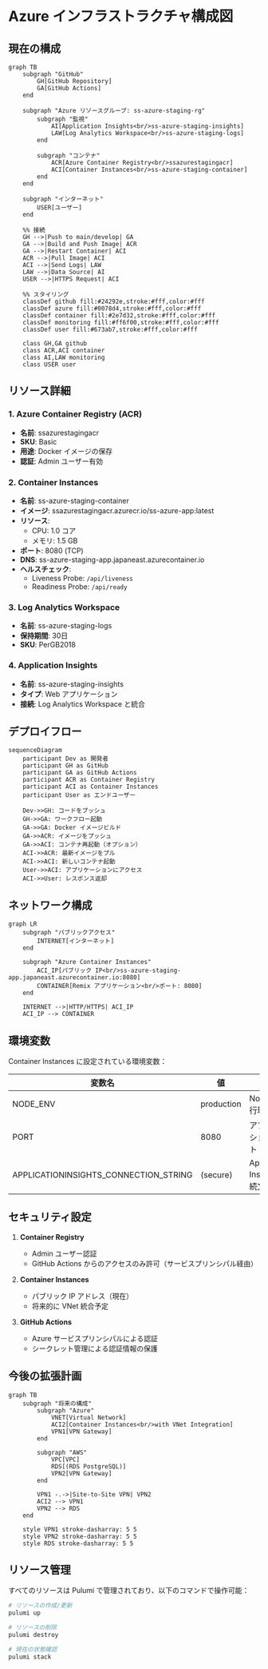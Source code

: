 # Azure インフラストラクチャ構成図

## 現在の構成

```mermaid
graph TB
    subgraph "GitHub"
        GH[GitHub Repository]
        GA[GitHub Actions]
    end

    subgraph "Azure リソースグループ: ss-azure-staging-rg"
        subgraph "監視"
            AI[Application Insights<br/>ss-azure-staging-insights]
            LAW[Log Analytics Workspace<br/>ss-azure-staging-logs]
        end

        subgraph "コンテナ"
            ACR[Azure Container Registry<br/>ssazurestagingacr]
            ACI[Container Instances<br/>ss-azure-staging-container]
        end
    end

    subgraph "インターネット"
        USER[ユーザー]
    end

    %% 接続
    GH -->|Push to main/develop| GA
    GA -->|Build and Push Image| ACR
    GA -->|Restart Container| ACI
    ACR -->|Pull Image| ACI
    ACI -->|Send Logs| LAW
    LAW -->|Data Source| AI
    USER -->|HTTPS Request| ACI

    %% スタイリング
    classDef github fill:#24292e,stroke:#fff,color:#fff
    classDef azure fill:#0078d4,stroke:#fff,color:#fff
    classDef container fill:#2e7d32,stroke:#fff,color:#fff
    classDef monitoring fill:#ff6f00,stroke:#fff,color:#fff
    classDef user fill:#673ab7,stroke:#fff,color:#fff

    class GH,GA github
    class ACR,ACI container
    class AI,LAW monitoring
    class USER user
```

## リソース詳細

### 1. Azure Container Registry (ACR)
- **名前**: ssazurestagingacr
- **SKU**: Basic
- **用途**: Docker イメージの保存
- **認証**: Admin ユーザー有効

### 2. Container Instances
- **名前**: ss-azure-staging-container
- **イメージ**: ssazurestagingacr.azurecr.io/ss-azure-app:latest
- **リソース**: 
  - CPU: 1.0 コア
  - メモリ: 1.5 GB
- **ポート**: 8080 (TCP)
- **DNS**: ss-azure-staging-app.japaneast.azurecontainer.io
- **ヘルスチェック**:
  - Liveness Probe: `/api/liveness`
  - Readiness Probe: `/api/ready`

### 3. Log Analytics Workspace
- **名前**: ss-azure-staging-logs
- **保持期間**: 30日
- **SKU**: PerGB2018

### 4. Application Insights
- **名前**: ss-azure-staging-insights
- **タイプ**: Web アプリケーション
- **接続**: Log Analytics Workspace と統合

## デプロイフロー

```mermaid
sequenceDiagram
    participant Dev as 開発者
    participant GH as GitHub
    participant GA as GitHub Actions
    participant ACR as Container Registry
    participant ACI as Container Instances
    participant User as エンドユーザー

    Dev->>GH: コードをプッシュ
    GH->>GA: ワークフロー起動
    GA->>GA: Docker イメージビルド
    GA->>ACR: イメージをプッシュ
    GA->>ACI: コンテナ再起動（オプション）
    ACI->>ACR: 最新イメージをプル
    ACI->>ACI: 新しいコンテナ起動
    User->>ACI: アプリケーションにアクセス
    ACI->>User: レスポンス返却
```

## ネットワーク構成

```mermaid
graph LR
    subgraph "パブリックアクセス"
        INTERNET[インターネット]
    end

    subgraph "Azure Container Instances"
        ACI_IP[パブリック IP<br/>ss-azure-staging-app.japaneast.azurecontainer.io:8080]
        CONTAINER[Remix アプリケーション<br/>ポート: 8080]
    end

    INTERNET -->|HTTP/HTTPS| ACI_IP
    ACI_IP --> CONTAINER
```

## 環境変数

Container Instances に設定されている環境変数：

| 変数名 | 値 | 説明 |
|--------|-----|------|
| NODE_ENV | production | Node.js 実行環境 |
| PORT | 8080 | アプリケーションポート |
| APPLICATIONINSIGHTS_CONNECTION_STRING | (secure) | Application Insights 接続文字列 |

## セキュリティ設定

1. **Container Registry**
   - Admin ユーザー認証
   - GitHub Actions からのアクセスのみ許可（サービスプリンシパル経由）

2. **Container Instances**
   - パブリック IP アドレス（現在）
   - 将来的に VNet 統合予定

3. **GitHub Actions**
   - Azure サービスプリンシパルによる認証
   - シークレット管理による認証情報の保護

## 今後の拡張計画

```mermaid
graph TB
    subgraph "将来の構成"
        subgraph "Azure"
            VNET[Virtual Network]
            ACI2[Container Instances<br/>with VNet Integration]
            VPN1[VPN Gateway]
        end

        subgraph "AWS"
            VPC[VPC]
            RDS[(RDS PostgreSQL)]
            VPN2[VPN Gateway]
        end

        VPN1 -.->|Site-to-Site VPN| VPN2
        ACI2 --> VPN1
        VPN2 --> RDS
    end

    style VPN1 stroke-dasharray: 5 5
    style VPN2 stroke-dasharray: 5 5
    style RDS stroke-dasharray: 5 5
```

## リソース管理

すべてのリソースは Pulumi で管理されており、以下のコマンドで操作可能：

```bash
# リソースの作成/更新
pulumi up

# リソースの削除
pulumi destroy

# 現在の状態確認
pulumi stack
```